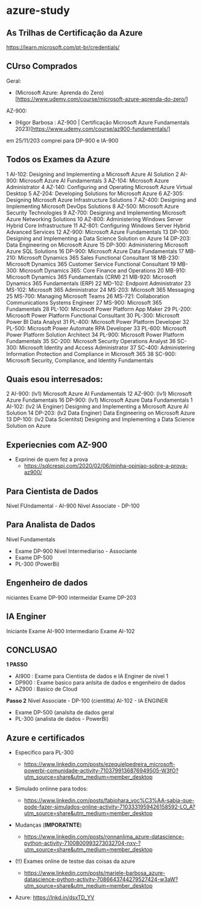 # azure-study

## As Trilhas de Certificaçâo da Azure

https://learn.microsoft.com/pt-br/credentials/

## CUrso Comprados

Geral:
+ (Microsoft Azure: Aprenda do Zero)[https://www.udemy.com/course/microsoft-azure-aprenda-do-zero/]

AZ-900:
+ (Higor Barbosa : AZ-900 | Certificação Microsoft Azure Fundamentals 2023)[https://www.udemy.com/course/az900-fundamentals/]

em 25/11/203 comprei para DP-900 e IA-900

## Todos os Exames da Azure

1	AI-102: Designing and Implementing a Microsoft Azure AI Solution
2	AI-900: Microsoft Azure AI Fundamentals
3	AZ-104: Microsoft Azure Administrator
4	AZ-140: Configuring and Operating Microsoft Azure Virtual Desktop
5	AZ-204: Developing Solutions for Microsoft Azure
6	AZ-305: Designing Microsoft Azure Infrastructure Solutions
7	AZ-400: Designing and Implementing Microsoft DevOps Solutions
8	AZ-500: Microsoft Azure Security Technologies
9	AZ-700: Designing and Implementing Microsoft Azure Networking Solutions
10	AZ-800: Administering Windows Server Hybrid Core Infrastructure
11	AZ-801: Configuring Windows Server Hybrid Advanced Services
12	AZ-900: Microsoft Azure Fundamentals
13	DP-100: Designing and Implementing a Data Science Solution on Azure
14	DP-203: Data Engineering on Microsoft Azure
15	DP-300: Administering Microsoft Azure SQL Solutions
16	DP-900: Microsoft Azure Data Fundamentals
17	MB-210: Microsoft Dynamics 365 Sales Functional Consultant
18	MB-230: Microsoft Dynamics 365 Customer Service Functional Consultant
19	MB-300: Microsoft Dynamics 365: Core Finance and Operations
20	MB-910: Microsoft Dynamics 365 Fundamentals (CRM)
21	MB-920: Microsoft Dynamics 365 Fundamentals (ERP)
22	MD-102: Endpoint Administrator
23	MS-102: Microsoft 365 Administrator
24	MS-203: Microsoft 365 Messaging
25	MS-700: Managing Microsoft Teams
26	MS-721: Collaboration Communications Systems Engineer
27	MS-900: Microsoft 365 Fundamentals
28	PL-100: Microsoft Power Platform App Maker
29	PL-200: Microsoft Power Platform Functional Consultant
30	PL-300: Microsoft Power BI Data Analyst
31	PL-400: Microsoft Power Platform Developer
32	PL-500: Microsoft Power Automate RPA Developer
33	PL-600: Microsoft Power Platform Solution Architect
34	PL-900: Microsoft Power Platform Fundamentals
35	SC-200: Microsoft Security Operations Analyst
36	SC-300: Microsoft Identity and Access Administrator
37	SC-400: Administering Information Protection and Compliance in Microsoft 365
38	SC-900: Microsoft Security, Compliance, and Identity Fundamentals

## Quais esou interresados:


2	AI-900: (lv1) Microsoft Azure AI Fundamentals
12	AZ-900: (lv1) Microsoft Azure Fundamentals
16	DP-900: (lv1) Microsoft Azure Data Fundamentals
1	AI-102: (lv2 IA Enginer) Designing and Implementing a Microsoft Azure AI Solution
14	DP-203: (lv2 Data Enginer) Data Engineering on Microsoft Azure
13	DP-100: (lv2 Data Scientitst) Designing and Implementing a Data Science Solution on Azure


## Experiecnies com AZ-900

+ Exprinei de quem fez a prova
  - https://sqlcrespi.com/2020/02/06/minha-opiniao-sobre-a-prova-az900/

## Para Cientista de Dados

Nivel FUndamental - AI-900
Nivel Associate - DP-100

## Para Analista de Dados

Nivel Fundamentals
+ Exame DP-900
Nivel Intermediariso - Associante
+ Exame
DP-500
+ PL-300 (PowerBi)

## Engenheiro de dados

niciantes
Exame
DP-900
intermeidar
Exame
DP-203

## IA Enginer

Iniciante
Exame
AI-900
Intermediario
Exame
AI-102

## CONCLUSAO

**1 PASSO**
+ AI900 : Exame para Cientista de dados e IA Enginer de nivel 1
+ DP900 : Exame basico para anlsita de dados e engenheiro de dados
+ AZ900 : Basico de Cloud

**Passo 2**
Nivel Associate - DP-100 (cientitta)
AI-102 - IA ENGINER
+ Exame
DP-500 (analsita de dados geral
+ PL-300 (analista de dados - PowerBi)





## Azure e certificados

+ Especifico para PL-300
  - https://www.linkedin.com/posts/ezequielpedreira_microsoft-powerbi-comunidade-activity-7103799136876949505-W3fO?utm_source=share&utm_medium=member_desktop

+ Simulado onlinne para todos:
  - https://www.linkedin.com/posts/fabiohara_voc%C3%AA-sabia-que-pode-fazer-simulados-online-activity-7103331959426158592-LO_A?utm_source=share&utm_medium=member_desktop

+ Mudanças (**IMPORATNTE**)
  - https://www.linkedin.com/posts/ronnanlima_azure-datascience-python-activity-7100800993273032704-nxv-?utm_source=share&utm_medium=member_desktop

+ (!!) Exames online de testse das coisas da azure
  - https://www.linkedin.com/posts/mariele-barbosa_azure-datascience-python-activity-7086643744279527424-w3aW?utm_source=share&utm_medium=member_desktop

+ Azure: https://lnkd.in/dsxTD_YV
